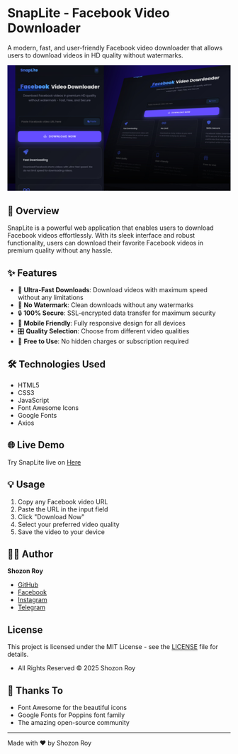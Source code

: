 
# SnapLite - Facebook Video Downloader

A modern, fast, and user-friendly Facebook video downloader that allows users to download videos in HD quality without watermarks.

![SnapLite Preview](https://raw.githubusercontent.com/Shozon-Roy/SnapLite/refs/heads/main/preview_20250401_221217.jpg)

## 🚀 Overview

SnapLite is a powerful web application that enables users to download Facebook videos effortlessly. With its sleek interface and robust functionality, users can download their favorite Facebook videos in premium quality without any hassle.

## ✨ Features

- 🚄 **Ultra-Fast Downloads**: Download videos with maximum speed without any limitations
- 🎯 **No Watermark**: Clean downloads without any watermarks
- 🔒 **100% Secure**: SSL-encrypted data transfer for maximum security
- 📱 **Mobile Friendly**: Fully responsive design for all devices
- 🎛️ **Quality Selection**: Choose from different video qualities
- 💯 **Free to Use**: No hidden charges or subscription required

## 🛠️ Technologies Used

  - HTML5
  - CSS3 
  - JavaScript 
  - Font Awesome Icons
  - Google Fonts 
  - Axios



## 🌐 Live Demo

Try SnapLite live on [Here](https://shozon-roy.github.io/SnapLite/)

## 💡 Usage

1. Copy any Facebook video URL
2. Paste the URL in the input field
3. Click "Download Now"
4. Select your preferred video quality
5. Save the video to your device

## 👨‍💻 Author

**Shozon Roy**
- [GitHub](https://github.com/shozon-roy)
- [Facebook](https://www.facebook.com/shozon.roy2)
- [Instagram](https://www.instagram.com/shozon_roy)
- [Telegram](https://t.me/shozonroy2)

## License

This project is licensed under the MIT License - see the [LICENSE](LICENSE) file for details.

- All Rights Reserved © 2025 Shozon Roy



## 🙏 Thanks To

- Font Awesome for the beautiful icons
- Google Fonts for Poppins font family
- The amazing open-source community

---
Made with ❤️ by Shozon Roy
